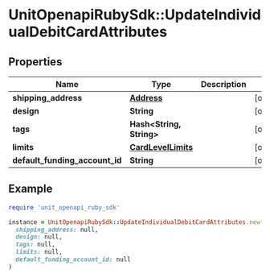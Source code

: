 # UnitOpenapiRubySdk::UpdateIndividualDebitCardAttributes

## Properties

| Name | Type | Description | Notes |
| ---- | ---- | ----------- | ----- |
| **shipping_address** | [**Address**](Address.md) |  | [optional] |
| **design** | **String** |  | [optional] |
| **tags** | **Hash&lt;String, String&gt;** |  | [optional] |
| **limits** | [**CardLevelLimits**](CardLevelLimits.md) |  | [optional] |
| **default_funding_account_id** | **String** |  | [optional] |

## Example

```ruby
require 'unit_openapi_ruby_sdk'

instance = UnitOpenapiRubySdk::UpdateIndividualDebitCardAttributes.new(
  shipping_address: null,
  design: null,
  tags: null,
  limits: null,
  default_funding_account_id: null
)
```

